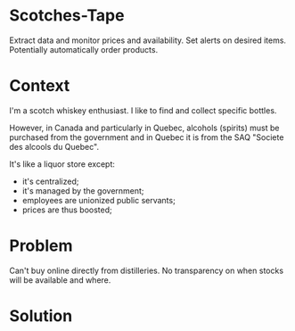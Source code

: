 # Scotches-Tape
Extract data and monitor prices and availability. Set alerts on desired items. Potentially automatically order products.

# Context
I'm a scotch whiskey enthusiast. I like to find and collect specific bottles.

However, in Canada and particularly in Quebec, alcohols (spirits) must be purchased from the government and in Quebec it is from the SAQ "Societe des alcools du Quebec".

It's like a liquor store except: 
- it's centralized;
- it's managed by the government;
- employees are unionized public servants;
- prices are thus boosted;

# Problem
Can't buy online directly from distilleries. No transparency on when stocks will be available and where. 

# Solution

